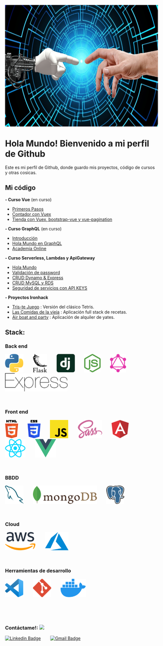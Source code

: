 <div style="width: 100%; display: flex; justify-content: space-around; margin-bottom: 20px">
  <img title="data" width="800px" height="400px" src="./images/developer.jpg"> 
</div>

# Hola Mundo! Bienvenido a mi perfil de Github
Este es mi perfil de Github, donde guardo mis proyectos, código de cursos y otras cosicas.

## Mi código

**- Curso Vue** (en curso)
  - [Primeros Pasos](https://github.com/Curso-VUE/1-primeros-pasos)
  - [Contador con Vuex](https://github.com/Curso-VUE/2-contador-vuex)
  - [Tienda con Vuex, bootstrap-vue y vue-pagination](https://github.com/Curso-VUE/3-vue-shop)

**- Curso GraphQL** (en curso)
  - [Introducción](https://github.com/curso-graphQL/1-Introduccion)
  - [Hola Mundo en GraphQL](https://github.com/curso-graphQL/2-hola-mundo-graphql)
  - [Academia Online](https://github.com/curso-graphQL/2-academia-online)


**- Curso Serverless, Lambdas y ApiGateway**
  - [Hola Mundo](https://github.com/curso-serverless-lambda-APIGateway/hola-mundo)
  - [Validación de password](https://github.com/curso-serverless-lambda-APIGateway/password-strength)
  - [CRUD Dynamo & Express](https://github.com/curso-serverless-lambda-APIGateway/crud-dynamo-express) 
  - [CRUD MySQL y RDS](https://github.com/curso-serverless-lambda-APIGateway/crud-mysql-rds)
  - [Seguridad de servicios con API KEYS](https://github.com/curso-serverless-lambda-APIGateway/api-keys)

**- Proyectos Ironhack**

  - [Tris-te Juego](https://github.com/abelalonso/tris-te) : Versión del clásico Tetris.
  - [Las Comidas de la vieja](https://github.com/abelalonso/lasComidasDeLaVieja) : Aplicación full stack de recetas.
  - [Air boat and party](https://github.com/abelalonso/airBoatAndParty) : Aplicación de alquiler de yates.


## **Stack:**

### Back end
<img title="Python" height="60" src="./images/python.svg"> &nbsp;&nbsp;&nbsp;&nbsp;&nbsp;&nbsp; 
<img title="Flask" height="60" src="./images/flask.svg"> &nbsp;&nbsp;&nbsp;&nbsp;&nbsp;&nbsp; 
<img title="Django" height="60" src="./images/django-icon.svg"> &nbsp;&nbsp;&nbsp;&nbsp;&nbsp;&nbsp; 
<img title="Node" height="60" src="./images/nodejs-icon.svg"> &nbsp;&nbsp;&nbsp;&nbsp;&nbsp;&nbsp; 
<img title="GraphQL" height="60" src="./images/graphql.svg"> &nbsp;&nbsp;&nbsp;&nbsp;&nbsp;&nbsp;
<img title="Express" height="60" src="./images/express.svg"> &nbsp;&nbsp;&nbsp;&nbsp;&nbsp;&nbsp; 

<br>

### Front end
<img title="HTML 5" height="60" src="./images/html-5.svg"> &nbsp;&nbsp;&nbsp;&nbsp;&nbsp;&nbsp; 
<img title="CSS 3" height="60" src="./images/css-3.svg"> &nbsp;&nbsp;&nbsp;&nbsp;&nbsp;&nbsp; 
<img title="JavaScript" height="60" src="./images/javascript.svg"> &nbsp;&nbsp;&nbsp;&nbsp;&nbsp;&nbsp; 
<img title="SASS" height="60" src="./images/sass.svg"> &nbsp;&nbsp;&nbsp;&nbsp;&nbsp;&nbsp; 
<img title="Angular" height="60" src="./images/angular-icon.svg"> &nbsp;&nbsp;&nbsp;&nbsp;&nbsp;&nbsp; 
<img title="React" height="60" src="./images/react.svg"> &nbsp;&nbsp;&nbsp;&nbsp;&nbsp;&nbsp; 
<img title="Vue" height="60" src="./images/vue.svg"> &nbsp;&nbsp;&nbsp;&nbsp;&nbsp;&nbsp; 

<br>

### BBDD
<img title="MySQL" height="60" src="./images/mysql.svg"> &nbsp;&nbsp;&nbsp;&nbsp;&nbsp;&nbsp; 
<img title="MongoDB" height="60" src="./images/mongodb.svg"> &nbsp;&nbsp;&nbsp;&nbsp;&nbsp;&nbsp; 
<img title="PostgreSQL" height="60" src="./images/postgresql.svg"> &nbsp;&nbsp;&nbsp;&nbsp;&nbsp;&nbsp; 

<br>

### Cloud
<img title="AWS" height="60" src="./images/aws.svg"> &nbsp;&nbsp;&nbsp;&nbsp;&nbsp;&nbsp; 
<img title="Azure" height="60" src="./images/azure-icon.svg"> &nbsp;&nbsp;&nbsp;&nbsp;&nbsp;&nbsp; 

<br>

### Herramientas de desarrollo
<img title="Visual Studio Code" height="60" src="./images/vsc.svg"> &nbsp;&nbsp;&nbsp;&nbsp;&nbsp;&nbsp; 
<img title="Git" height="60" src="./images/git-icon.svg"> &nbsp;&nbsp;&nbsp;&nbsp;&nbsp;&nbsp; 
<img title="Docker" height="60" src="./images/docker-icon.svg"> &nbsp;&nbsp;&nbsp;&nbsp;&nbsp;&nbsp; 

<!-- ## Mis estadísticas de Github:
[![Abel's github stats](https://github-readme-stats.vercel.app/api?username=abelalonso)](https://github.com/abelalonso/github-readme-stats)

## **Lenguajes más utilizados:**
[![Top Langs](https://github-readme-stats.vercel.app/api/top-langs/?username=abelalonso&layout=compact)](https://github.com/abelalonso/github-readme-stats)
 -->

<br>
<br>
<br>

### Contáctame!: <img src="https://www.animatedimages.org/data/media/325/animated-telephone-image-0081.gif" width="60px">

[![Linkedin Badge](https://img.shields.io/badge/-Abel_Alonso-blue?style=flat-square&logo=Linkedin&logoColor=white&link=https://https://www.linkedin.com/in/abel-alonso/)](https://www.linkedin.com/in/abel-alonso/)
&nbsp;&nbsp;&nbsp;&nbsp;&nbsp;&nbsp; 
[![Gmail Badge](https://img.shields.io/badge/-abel.alonso@gmail.com-c14438?style=flat-square&logo=Gmail&logoColor=white&link=mailto:abel.alonso@gmail.com)](mailto:'abel.alonso@gmail.com')